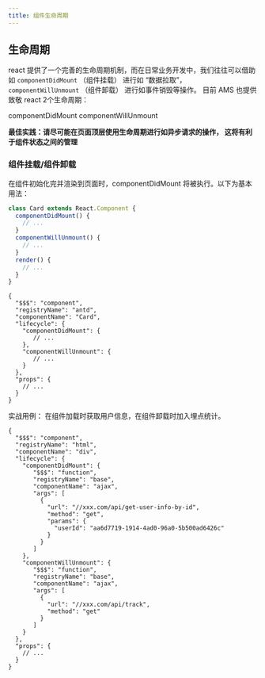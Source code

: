 ```yaml
---
title: 组件生命周期
---
```


## 生命周期

react 提供了一个完善的生命周期机制，而在日常业务开发中，我们往往可以借助如 `componentDidMount` （组件挂载） 进行如 “数据拉取”， `componentWillUnmount` （组件卸载） 进行如事件销毁等操作。
目前 AMS 也提供致敬 react 2个生命周期：

  componentDidMount
  componentWillUnmount

**最佳实践：请尽可能在页面顶层使用生命周期进行如异步请求的操作， 这将有利于组件状态之间的管理**

### 组件挂载/组件卸载

在组件初始化完并渲染到页面时，componentDidMount 将被执行。以下为基本用法：

```javascript
class Card extends React.Component {
  componentDidMount() {
    // ...
  }
  componentWillUnmount() {
    // ...
  }
  render() {
    // ...
  }
}
```

```json5
{
  "$$$": "component",
  "registryName": "antd",
  "componentName": "Card",
  "lifecycle": {
    "componentDidMount": {
       // ...
    },
    "componentWillUnmount": {
       // ...
    }
  },
  "props": {
    // ...
  }
}
```


实战用例： 在组件加载时获取用户信息，在组件卸载时加入埋点统计。

```json5
{
  "$$$": "component",
  "registryName": "html",
  "componentName": "div",
  "lifecycle": {
    "componentDidMount": {
       "$$$": "function",
       "registryName": "base",
       "componentName": "ajax",
       "args": [
         {
           "url": "//xxx.com/api/get-user-info-by-id",
           "method": "get",
           "params": {
             "userId": "aa6d7719-1914-4ad0-96a0-5b500ad6426c"
           }
         }
       ]
    },
    "componentWillUnmount": {
       "$$$": "function",
       "registryName": "base",
       "componentName": "ajax",
       "args": [
         {
           "url": "//xxx.com/api/track",
           "method": "get"
         }
       ]
    }
  },
  "props": {
    // ...
  }
}
```
